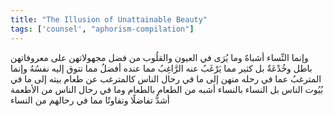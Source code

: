```yaml
---
title: "The Illusion of Unattainable Beauty"
tags: ['counsel', "aphorism-compilation"]
---
```


 وإنما النِّساء أشباهٌ وما يُرَى في العيون والقلُوب من فضل مجهولاتهن على معروفاتهن باطل وخُدْعَةٌ بل كثير مما يَرْغَبُ عنه الرَّاغِبُ مما عنده أفضلُ مما تتوق إليه نفسُهُ وإنما المترغبُ عما في رحله منهن إلى ما في رحال الناس كالمترغب عن طعام بيته إلى ما في بُيُوت الناس بل النساء بالنساء أشبه من الطعام بالطعام وما في رحال الناس من الأطعمة أشدُّ تفاضلًا وتفاوتًا مما في رحالهم من النساء
